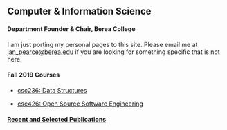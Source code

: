 ## Computer & Information Science

#### Department Founder & Chair, Berea College

I am just porting my personal pages to this site. Please email me at jan_pearce@berea.edu if you are looking for something specific that is not here.

#### Fall 2019 Courses

- [csc236: Data Structures](./csc236/index.md)

- [csc426: Open Source Software Engineering](./csc426/index.md)

#### [Recent and Selected Publications](./publicatons/index.md)


